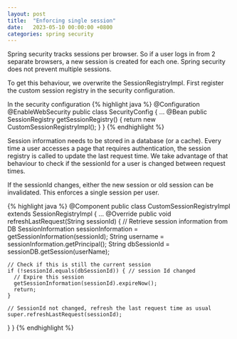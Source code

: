```yaml
---
layout: post
title:  "Enforcing single session"
date:   2023-05-10 00:00:00 +0800
categories: spring security
---
```


Spring security tracks sessions per browser.  So if a user logs in from 2 separate browsers,
a new session is created for each one. Spring security does not prevent multiple sessions.

To get this behaviour, we overwrite the SessionRegistryImpl. First register the 
custom session registry in the security configuration.

In the security configuration
{% highlight java %}
@Configuration
@EnableWebSecurity
public class SecurityConfig {
...
  @Bean
  public SessionRegistry getSessionRegistry() {
    return new CustomSessionRegistryImpl();
  }
}
{% endhighlight %}

Session information needs to be stored in a database (or a cache). Every time a user accesses a page that requires authentication, the session registry is called to update the last request time.
We take advantage of that behaviour to check if the sessionId for a user is changed between request times.

If the sessionId changes, either the new session or old session can be invalidated. This enforces a single session per user.

{% highlight java %}
@Component
public class CustomSessionRegistryImpl extends SessionRegistryImpl {
...
 @Override
  public void refreshLastRequest(String sessionId) {
    // Retrieve session information from DB
    SessionInformation sessionInformation = getSessionInformation(sessionId);
    String username = sessionInformation.getPrincipal();
    String dbSessionId = sessionDB.getSession(userName);

    // Check if this is still the current session
    if (!sessionId.equals(dbSessionId)) { // session Id changed
      // Expire this session
      getSessionInformation(sessionId).expireNow();
      return;
    }

    // SessionId not changed, refresh the last request time as usual
    super.refreshLastRequest(sessionId);
  }
}
{% endhighlight %}
